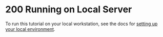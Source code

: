# 200 Running on Local Server

To run this tutorial on your local workstation, see the docs for [setting up your local environment](https://github.com/tektoncd/pipeline/blob/main/docs/developers/local-setup.md).
